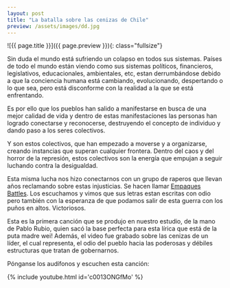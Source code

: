 ```yaml
---
layout:	post
title: "La batalla sobre las cenizas de Chile"
preview: /assets/images/dd.jpg
---
```


![{{ page.title }}]({{ page.preview }}){: class="fullsize"}

Sin duda el mundo está sufriendo un colapso en todos sus sistemas. Países de todo el mundo están viendo como sus sistemas políticos, financieros, legislativos, educacionales, ambientales, etc, estan derrumbándose debido a que la conciencia humana está cambiando, evolucionando, despertando o lo que sea, pero está disconforme con la realidad a la que se está enfrentando.

Es por ello que los pueblos han salido a manifestarse en busca de una mejor calidad de vida y dentro de estas manifestaciones las personas han logrado conectarse y reconocerse, destruyendo el concepto de individuo y dando paso a los seres colectivos.



Y son estos colectivos, que han empezado a moverse y a organizarse, creando instancias que superan cualquier frontera. Dentro del caos y del horror de la represión, estos colectivos son la energía que empujan a seguir luchando contra la desigualdad.


Esta misma lucha nos hizo conectarnos con un grupo de raperos que llevan años reclamando sobre estas injusticias. Se hacen llamar [Empaques Battles](https://www.instagram.com/empaquesbattles/). Los escuchamos y vimos que sus letras estan escritas con odio pero también con la esperanza de que podamos salir de esta guerra con los puños en altos. Victoriosos.

Esta es la primera canción que se produjo en nuestro estudio, de la mano de Pablo Rubio, quien sacó la base perfecta para esta lírica que está de la puta madre wei! Además, el video fue grabado sobre las cenizas de un líder, el cual representa, el odio del pueblo hacia las poderosas y débiles estructuras que tratan de gobernarnos.

Pónganse los audífonos y escuchen esta canción:

{% include youtube.html id='c0013ONGfMo' %}
